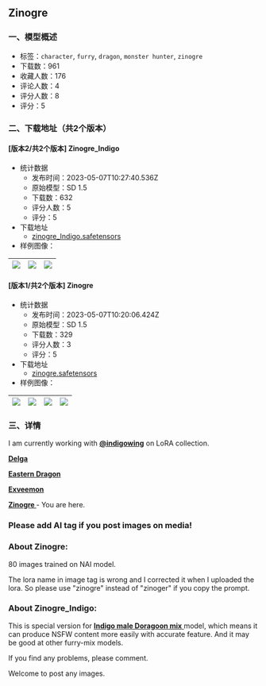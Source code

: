 ## Zinogre
### 一、模型概述

- 标签：`character`, `furry`, `dragon`, `monster hunter`, `zinogre`
- 下载数：961
- 收藏人数：176
- 评论人数：4
- 评分人数：8
- 评分：5

### 二、下载地址（共2个版本）

#### [版本2/共2个版本] Zinogre_Indigo

- 统计数据
  - 发布时间：2023-05-07T10:27:40.536Z
  - 原始模型：SD 1.5
  - 下载数：632
  - 评分人数：5
  - 评分：5
- 下载地址
  - [zinogre_Indigo.safetensors](https://civitai.com/api/download/models/64726)
- 样例图像：

| <img src="https://image.civitai.com/xG1nkqKTMzGDvpLrqFT7WA/00ff7896-a636-487f-9d8d-148b699c8657/width=450/715703.jpeg" /> | <img src="https://image.civitai.com/xG1nkqKTMzGDvpLrqFT7WA/8965bbe9-fdeb-47cb-8c91-10c49f74d2b4/width=450/715705.jpeg" /> | <img src="https://image.civitai.com/xG1nkqKTMzGDvpLrqFT7WA/51f79ba6-fcda-438b-9aae-c0e41f6b6886/width=450/715707.jpeg" /> |
| ---- | ---- | ---- |

#### [版本1/共2个版本] Zinogre

- 统计数据
  - 发布时间：2023-05-07T10:20:06.424Z
  - 原始模型：SD 1.5
  - 下载数：329
  - 评分人数：3
  - 评分：5
- 下载地址
  - [zinogre.safetensors](https://civitai.com/api/download/models/58721)
- 样例图像：

| <img src="https://image.civitai.com/xG1nkqKTMzGDvpLrqFT7WA/151b67f7-7e37-40fc-c2f1-ddd5b2fd1300/width=450/639968.jpeg" /> | <img src="https://image.civitai.com/xG1nkqKTMzGDvpLrqFT7WA/bd06988c-c306-4834-aa9d-acd0434c6600/width=450/639979.jpeg" /> | <img src="https://image.civitai.com/xG1nkqKTMzGDvpLrqFT7WA/c4970e01-e634-4e4b-1488-ce9d2c874700/width=450/640010.jpeg" /> | <img src="https://image.civitai.com/xG1nkqKTMzGDvpLrqFT7WA/e267bb9e-9229-4e3b-ed8c-c1c082e66900/width=450/640013.jpeg" /> |
| ---- | ---- | ---- | ---- |


### 三、详情
<p>I am currently working with <a target="_blank" rel="ugc" href="https://civitai.com/user/indigowing"><strong>@indigowing</strong></a> on LoRA collection.</p><p><a target="_blank" rel="ugc" href="https://civitai.com/models/55287"><strong>Delga</strong></a></p><p><a target="_blank" rel="ugc" href="https://civitai.com/models/57731/eastern-dragon"><strong>Eastern Dragon</strong></a></p><p><a target="_blank" rel="ugc" href="https://civitai.com/models/57747/exveemon"><strong>Exveemon</strong></a></p><p><a target="_blank" rel="ugc" href="https://civitai.com/models/54355/zinogre"><strong>Zinogre </strong></a>- You are here.</p><p></p><h3><strong>Please add AI tag if you post images on media!</strong></h3><p></p><h3><strong>About Zinogre:</strong></h3><p>80 images trained on NAI model.</p><p>The lora name in image tag is wrong and I corrected it when I uploaded the lora. So please use "zinogre" instead of "zinoger" if you copy the prompt.</p><p></p><h3><strong>About Zinogre_Indigo:</strong></h3><p>This is special version for <a rel="ugc" href="https://civitai.com/models/34469/indigo-male-doragoon-mix"><strong>Indigo male Doragoon mix</strong> </a>model, which means it can produce NSFW content more easily with accurate feature. And it may be good at other furry-mix models.</p><p></p><p>If you find any problems, please comment.</p><p></p><p>Welcome to post any images.</p>